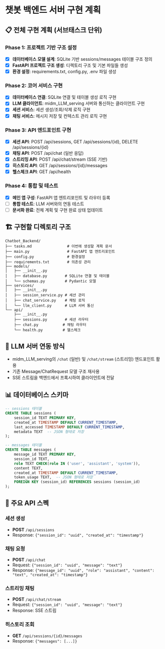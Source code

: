 # 챗봇 백엔드 서버 구현 계획

## 📋 전체 구현 계획 (서브태스크 단위)

### Phase 1: 프로젝트 기반 구조 설정
- [x] **데이터베이스 모델 설계**: SQLite 기반 sessions/messages 테이블 구조 정의
- [x] **FastAPI 프로젝트 구조 생성**: 디렉토리 구조 및 기본 파일들 생성  
- [x] **환경 설정**: requirements.txt, config.py, .env 파일 생성

### Phase 2: 코어 서비스 구현
- [x] **데이터베이스 연결**: SQLite 연결 및 테이블 생성 로직 구현
- [x] **LLM 클라이언트**: midm_LLM_serving 서버와 통신하는 클라이언트 구현
- [x] **세션 서비스**: 세션 생성/조회/삭제 로직 구현
- [x] **채팅 서비스**: 메시지 저장 및 컨텍스트 관리 로직 구현

### Phase 3: API 엔드포인트 구현
- [x] **세션 API**: POST /api/sessions, GET /api/sessions/{id}, DELETE /api/sessions/{id}
- [x] **채팅 API**: POST /api/chat (일반 응답)
- [x] **스트리밍 API**: POST /api/chat/stream (SSE 기반)
- [x] **히스토리 API**: GET /api/sessions/{id}/messages
- [x] **헬스체크 API**: GET /api/health

### Phase 4: 통합 및 테스트
- [x] **메인 앱 구성**: FastAPI 앱 엔트리포인트 및 라우터 등록
- [ ] **통합 테스트**: LLM 서버와의 연동 테스트
- [ ] **문서화 완료**: 전체 계획 및 구현 완료 상태 업데이트

## 🏗️ 구현할 디렉토리 구조
```
Chatbot_Backend/
├── tasks.md                # 이번에 생성할 계획 문서
├── main.py                 # FastAPI 앱 엔트리포인트  
├── config.py               # 환경설정
├── requirements.txt        # 의존성 관리
├── models/
│   ├── __init__.py
│   ├── database.py        # SQLite 연결 및 테이블
│   └── schemas.py         # Pydantic 모델
├── services/
│   ├── __init__.py
│   ├── session_service.py # 세션 관리
│   ├── chat_service.py    # 채팅 로직
│   └── llm_client.py      # LLM 서버 통신
└── api/
    ├── __init__.py
    ├── sessions.py        # 세션 라우터
    ├── chat.py           # 채팅 라우터
    └── health.py         # 헬스체크
```

## 🔌 LLM 서버 연동 방식
- midm_LLM_serving의 `/chat` (일반) 및 `/chat/stream` (스트리밍) 엔드포인트 활용
- 기존 Message/ChatRequest 모델 구조 재사용
- SSE 스트림을 백엔드에서 프록시하여 클라이언트에 전달

## 📊 데이터베이스 스키마
```sql
-- sessions 테이블
CREATE TABLE sessions (
    session_id TEXT PRIMARY KEY,
    created_at TIMESTAMP DEFAULT CURRENT_TIMESTAMP,
    last_accessed TIMESTAMP DEFAULT CURRENT_TIMESTAMP,
    metadata TEXT  -- JSON 형태로 저장
);

-- messages 테이블  
CREATE TABLE messages (
    message_id TEXT PRIMARY KEY,
    session_id TEXT,
    role TEXT CHECK(role IN ('user', 'assistant', 'system')),
    content TEXT,
    created_at TIMESTAMP DEFAULT CURRENT_TIMESTAMP,
    token_usage TEXT,  -- JSON 형태로 저장
    FOREIGN KEY (session_id) REFERENCES sessions (session_id)
);
```

## 🔧 주요 API 스펙
### 세션 생성
- **POST** `/api/sessions`
- Response: `{"session_id": "uuid", "created_at": "timestamp"}`

### 채팅 요청
- **POST** `/api/chat`
- Request: `{"session_id": "uuid", "message": "text"}`
- Response: `{"message_id": "uuid", "role": "assistant", "content": "text", "created_at": "timestamp"}`

### 스트리밍 채팅
- **POST** `/api/chat/stream`
- Request: `{"session_id": "uuid", "message": "text"}`
- Response: SSE 스트림

### 히스토리 조회
- **GET** `/api/sessions/{id}/messages`
- Response: `{"messages": [...]}`